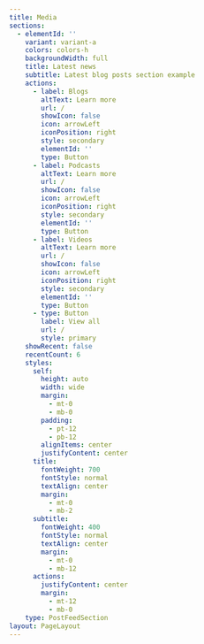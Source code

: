 ```yaml
---
title: Media
sections:
  - elementId: ''
    variant: variant-a
    colors: colors-h
    backgroundWidth: full
    title: Latest news
    subtitle: Latest blog posts section example
    actions:
      - label: Blogs
        altText: Learn more
        url: /
        showIcon: false
        icon: arrowLeft
        iconPosition: right
        style: secondary
        elementId: ''
        type: Button
      - label: Podcasts
        altText: Learn more
        url: /
        showIcon: false
        icon: arrowLeft
        iconPosition: right
        style: secondary
        elementId: ''
        type: Button
      - label: Videos
        altText: Learn more
        url: /
        showIcon: false
        icon: arrowLeft
        iconPosition: right
        style: secondary
        elementId: ''
        type: Button
      - type: Button
        label: View all
        url: /
        style: primary
    showRecent: false
    recentCount: 6
    styles:
      self:
        height: auto
        width: wide
        margin:
          - mt-0
          - mb-0
        padding:
          - pt-12
          - pb-12
        alignItems: center
        justifyContent: center
      title:
        fontWeight: 700
        fontStyle: normal
        textAlign: center
        margin:
          - mt-0
          - mb-2
      subtitle:
        fontWeight: 400
        fontStyle: normal
        textAlign: center
        margin:
          - mt-0
          - mb-12
      actions:
        justifyContent: center
        margin:
          - mt-12
          - mb-0
    type: PostFeedSection
layout: PageLayout
---
```

